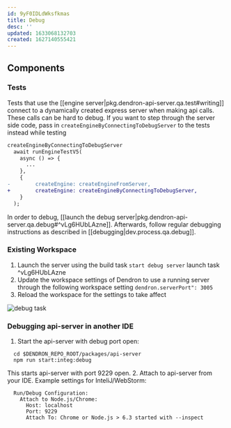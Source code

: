 ```yaml
---
id: 9yF0IDLdWksfkmas
title: Debug
desc: ''
updated: 1633068132703
created: 1627140555421
---
```


## Components

### Tests
Tests that use the [[engine server|pkg.dendron-api-server.qa.test#writing]] connect to a dynamically created express server when making api calls. These calls can be hard to debug. If you want to step through the server side code, pass in `createEngineByConnectingToDebugServer` to the tests instead while testing

```diff
createEngineByConnectingToDebugServer
  await runEngineTestV5(
    async () => {
      ...
    },
    {
-        createEngine: createEngineFromServer,
+        createEngine: createEngineByConnectingToDebugServer,
    }
  ); 
```

In order to debug, [[launch the debug server|pkg.dendron-api-server.qa.debug#^vLg6HUbLAzne]]. Afterwards, follow regular debugging instructions as described in [[debugging|dev.process.qa.debug]]. 

### Existing Workspace
1. Launch the server using the build task `start debug server` launch task ^vLg6HUbLAzne
2. Update the workspace settings of Dendron to use a running server through the following workspace setting `dendron.serverPort": 3005`
3. Reload the workspace for the settings to take affect

![debug task](https://foundation-prod-assetspublic53c57cce-8cpvgjldwysl.s3-us-west-2.amazonaws.com/assets/images/api-debug.png)

### Debugging api-server in another IDE
1. Start the api-server with debug port open:
  ```
    cd $DENDRON_REPO_ROOT/packages/api-server
    npm run start:integ:debug
  ```
  This starts api-server with port 9229 open.
2. Attach to api-server from your IDE. Example settings for InteliJ/WebStorm:
```
  Run/Debug Configuration:
    Attach to Node.js/Chrome:
      Host: localhost
      Port: 9229
      Attach To: Chrome or Node.js > 6.3 started with --inspect 
```

